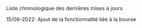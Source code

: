 Liste chronologique des dernières mises à jours


15/06-2022:  Ajout de la fonctionnalité liée à la bourse
